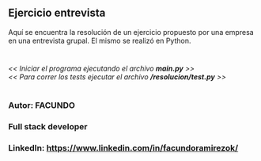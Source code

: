 ## Ejercicio entrevista
Aquí se encuentra la resolución de un ejercicio propuesto por una empresa en una entrevista grupal.
El mismo se realizó en Python.
#
*<< Iniciar el programa ejecutando el archivo **main.py** >>*  
*<< Para correr los tests ejecutar el archivo **/resolucion/test.py** >>*
#
#
### Autor: FACUNDO
### Full stack developer
### LinkedIn: https://www.linkedin.com/in/facundoramirezok/
